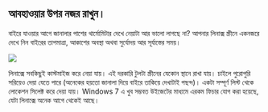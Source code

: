 <?php require("../../entete.php");?> <?php require("../../base.php");?> <?php require("../../fonctions.php");?>

<div id="corps">

<h2>আবহাওয়ার উপর নজর রাখুন।</h2>

<p>বাইরে যাওয়ার আগে জানালার পাশের থার্মোমিটার দেখে নেয়াটা আর ভালো লাগছে না? আপনার লিনাক্স স্ক্রীনে একনজরে দেখে নিন বাইরের তাপমাত্রা, আকাশের অবস্থা অথবা সুর্যোদয় আর সূর্যাস্তের সময়।</p>

<img src="Images/weather.png" />

<p>লিনাক্সে সবকিছুই কাস্টমাইজ করে নেয়া যায়। এই দরকারি টুলটা স্ক্রীনের যেকোন স্থানে রাখা যায়। চাইলে পুরোপুরি সরিয়েও দেয়া যেতে পারে (অনেকের হয়তো জানালা দিয়ে বাইরে তাকিয়ে দেখাটাই পছন্দ)। একটা সম্পূর্ণ লিস্ট থেকে লোকেশন সিলেক্ট করে দেয়া যায়। Windows 7 এ খুব সম্ভবত উইজেটের মাধ্যমে এরকম ফিচার যোগ করা হয়েছে, যেটা লিনাক্সে অনেক আগে থেকেই আছে। </p>

</div>


